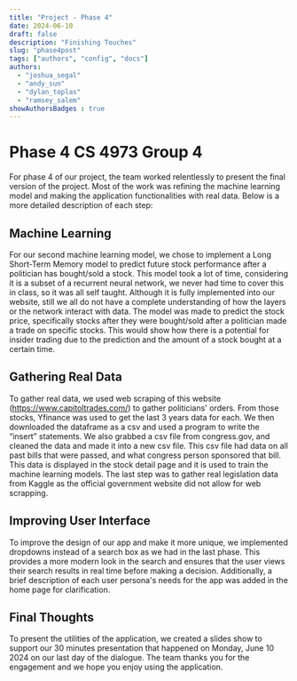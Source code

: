 ```yaml
---
title: "Project - Phase 4"
date: 2024-06-10
draft: false
description: "Finishing Touches"
slug: "phase4post"
tags: ["authors", "config", "docs"]
authors:
  - "joshua_segal"
  - "andy_sun"
  - "dylan_toplas"
  - "ramsey_salem"
showAuthorsBadges : true
---
```


# Phase 4 CS 4973 Group 4

For phase 4 of our project, the team worked relentlessly to present the final version of the project. Most of the work was refining the machine learning model and making the application functionalities with real data. Below is a more detailed description of each step: 

## Machine Learning

For our second machine learning model, we chose to implement a Long Short-Term Memory model to predict future stock performance after a politician has bought/sold a stock. This model took a lot of time, considering it is a subset of a recurrent neural network, we never had time to cover this in class, so it was all self taught. Although it is fully implemented into our website, still we all do not have a complete understanding of how the layers or the network interact with data. The model was made to predict the stock price, specifically stocks after they were bought/sold after a politician made a trade on specific stocks. This would show how there is a potential for insider trading due to the prediction and the amount of a stock bought at a certain time.

## Gathering Real Data

To gather real data, we used web scraping of this website (https://www.capitoltrades.com/) to gather politicians' orders. From those stocks, Yfinance was used to get the last 3 years data for each. We then downloaded the dataframe as a csv and used a program to write the “insert” statements. We also grabbed a csv file from congress.gov, and cleaned the data and made it into a new csv file. This csv file had data on all past bills that were passed, and what congress person sponsored that bill. This data is displayed in the stock detail page and it is used to train the machine learning models. The last step was to gather real legislation data from Kaggle as the official government website did not allow for web scrapping. 

## Improving User Interface

To improve the design of our app and make it more unique, we implemented dropdowns instead of a search box as we had in the last phase. This provides a more modern look in the search and ensures that the user views their search results in real time before making a decision. Additionally, a brief description of each user persona's needs for the app was added in the home page for clarification. 

## Final Thoughts

To present the utilities of the application, we created a slides show to support our 30 minutes presentation that happened on Monday, June 10 2024 on our last day of the dialogue. The team thanks you for the engagement and we hope you enjoy using the application.
